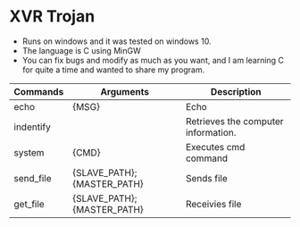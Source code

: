 # XVR Trojan
 - Runs on windows and it was tested on windows 10.
 - The language is C using MinGW
 - You can fix bugs and modify as much as you want, and I am learning C for quite a time and wanted to share my program.
 
 Commands | Arguments | Description
 -------- | --------- | -----------
 echo | {MSG} | Echo 
 indentify |  | Retrieves the computer information.
 system | {CMD} | Executes cmd command
 send_file | {SLAVE_PATH}; {MASTER_PATH} | Sends file
 get_file | {SLAVE_PATH}; {MASTER_PATH} | Receivies file
